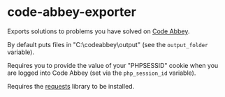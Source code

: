 # code-abbey-exporter

Exports solutions to problems you have solved on [Code Abbey](https://www.codeabbey.com/).

By default puts files in "C:\codeabbey\output" (see the `output_folder` variable).

Requires you to provide the value of your "PHPSESSID" cookie when you are logged into Code Abbey (set via the `php_session_id` variable).

Requires the [requests](https://pypi.org/project/requests/) library to be installed.
